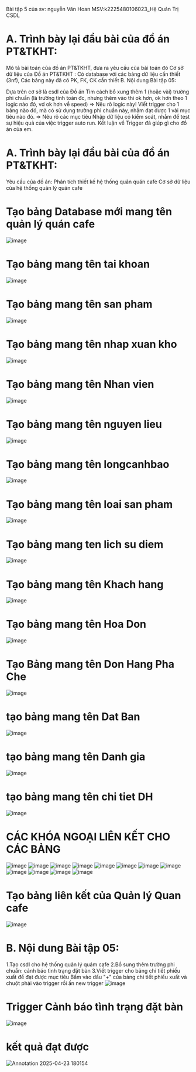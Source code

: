 
Bài tập 5 của sv: nguyễn Văn Hoan MSV:k2225480106023_Hệ Quản Trị CSDL
# A. Trình bày lại đầu bài của đồ án PT&TKHT:

Mô tả bài toán của đồ án PT&TKHT, đưa ra yêu cầu của bài toán đó
Cơ sở dữ liệu của Đồ án PT&TKHT : Có database với các bảng dữ liệu cần thiết (3nf), Các bảng này đã có PK, FK, CK cần thiết
B. Nội dung Bài tập 05:

Dựa trên cơ sở là csdl của Đồ án
Tìm cách bổ xung thêm 1 (hoặc vài) trường phi chuẩn (là trường tính toán đc, nhưng thêm vào thì ok hơn, ok hơn theo 1 logic nào đó, vd ok hơn về speed) => Nêu rõ logic này!
Viết trigger cho 1 bảng nào đó, mà có sử dụng trường phi chuẩn này, nhằm đạt được 1 vài mục tiêu nào đó. => Nêu rõ các mục tiêu
Nhập dữ liệu có kiểm soát, nhằm để test sự hiệu quả của việc trigger auto run.
Kết luận về Trigger đã giúp gì cho đồ án của em.
# A. Trình bày lại đầu bài của đồ án PT&TKHT:
Yêu cầu của đồ án: Phân tích thiết kế hệ thống quản quán cafe
Cơ sở dữ liệu của hệ thống quản lý quán cafe

# Tạo bảng Database mới mang tên quản lý quán cafe
![image](https://github.com/user-attachments/assets/38f7fdbe-3de9-45a2-ae5a-a75e3b09a409)
# Tạo bảng mang tên tai khoan
![image](https://github.com/user-attachments/assets/0aa7670c-f8c8-49f1-9a39-11bccf562f7f)
# Tạo bảng mang tên san pham
![image](https://github.com/user-attachments/assets/68e0fe3e-70ff-493b-8646-155169691587)
# Tạo bảng mang tên nhap xuan kho
![image](https://github.com/user-attachments/assets/45466677-3eaa-4f7b-ab5f-8a14b2fc1278)
# Tạo bảng mang tên Nhan vien
![image](https://github.com/user-attachments/assets/3054ea75-7a19-4f56-9aae-7ba9760ccf47)
# Tạo bảng mang tên nguyen lieu
![image](https://github.com/user-attachments/assets/eb8bba76-92ee-4c00-9534-b8ec16cc027b)
# Tạo bảng mang tên longcanhbao 
![image](https://github.com/user-attachments/assets/75fc4be6-da33-46bc-a9ed-06e2e044a39e)
# Tạo bảng mang tên loai san pham
![image](https://github.com/user-attachments/assets/91dc9303-3b17-4fe8-bbad-861ed9a7d25a)
# Tạo bảng mang ten lich su diem
![image](https://github.com/user-attachments/assets/11884196-1802-4286-8992-940dd64c43d7)
# Tạo bảng mang tên Khach hang
![image](https://github.com/user-attachments/assets/591ff001-d1b3-4d64-8326-45551cc7934a)
# Tạo bảng mang tên Hoa Don
![image](https://github.com/user-attachments/assets/6b59a347-65e8-4fcf-97c8-6e9909e8a28a)
# Tạo  Bảng mang tên Don Hang Pha Che
![image](https://github.com/user-attachments/assets/799a118f-cc33-48ad-a83f-5809b213a94b)
# tạo bảng mang tên Dat Ban
![image](https://github.com/user-attachments/assets/9305eae8-28f5-4060-8cf4-2a465a200b83)
# tạo bảng mang tên Danh gia
![image](https://github.com/user-attachments/assets/d870ec98-ce24-47d4-a832-918aba6df80d)
# tạo bảng mang tên chi tiet DH
![image](https://github.com/user-attachments/assets/f39a9513-0570-4d96-be93-675799c85cbb)
# CÁC KHÓA NGOẠI LIÊN KẾT CHO CÁC BẢNG
![image](https://github.com/user-attachments/assets/7dedaf32-3b48-4245-9082-1d097657d2e5)
![image](https://github.com/user-attachments/assets/1ed370e4-3748-440d-9268-921dd1a1fa18)
![image](https://github.com/user-attachments/assets/768a26ca-d451-4dd5-a2cf-dde35686583f)
![image](https://github.com/user-attachments/assets/cc5fd64d-3b64-482e-b56f-49f2b2a4102d)
![image](https://github.com/user-attachments/assets/996e47a3-def5-4a44-9c9b-0157743e7c1f)
![image](https://github.com/user-attachments/assets/e165eb3b-f8e1-4d88-9ad5-e4e644a98a55)
![image](https://github.com/user-attachments/assets/0be2055f-e31c-45fe-8987-d1f46d23bf69)
![image](https://github.com/user-attachments/assets/1c30c0f0-0fee-4145-815d-fded452d301c)
![image](https://github.com/user-attachments/assets/89e809e2-1536-4dc5-9022-0398674d9f41)
![image](https://github.com/user-attachments/assets/df827417-99e1-4821-813a-6dcc3e17f52e)
![image](https://github.com/user-attachments/assets/66da9d1c-9a26-4f8f-aca6-3fda12ede4f5)
![image](https://github.com/user-attachments/assets/b2d07579-65e7-4137-8508-9554c951b1ba)
# Tạo bảng liên kết của Quản lý Quan cafe
![image](https://github.com/user-attachments/assets/3ba2bf71-79c3-4815-835c-d9191286a673)

# B. Nội dung Bài tập 05:

1.Tạo csdl cho hệ thống quản lý quám cafe
2.Bổ sung thêm trường phi chuẩn: cảnh báo tình trạng đặt bàn
3.Viết trigger cho bảng chi tiết phiếu xuất để đạt được mục tiêu
Bấm vào dấu "+" của bảng chi tiết phiếu xuất và chuột phải vào trigger rồi ấn new trigger
![image](https://github.com/user-attachments/assets/51c8fea1-7800-4f64-932b-dc427d58a10d)
# Trigger Cảnh báo tình trạng đặt bàn


![image](https://github.com/user-attachments/assets/a3a101ec-b545-4e0b-a2ec-09debe6e5b6a)
 # kết quả đạt được 
 ![Annotation 2025-04-23 180154](https://github.com/user-attachments/assets/cb6914b7-d14c-4b62-8381-62d80d32bb57)


